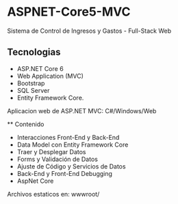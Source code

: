 # ASPNET-Core5-MVC
Sistema de Control de Ingresos y Gastos - Full-Stack Web

## Tecnologias
- ASP.NET Core 6
- Web Application (MVC)
- Bootstrap
- SQL Server
- Entity Framework Core.

Aplicacion web de ASP.NET MVC: C#/Windows/Web

** Contenido
- Interacciones Front-End y Back-End
- Data Model con Entity Framework Core
- Traer y Desplegar Datos
- Forms y Validación de Datos
- Ajuste de Código y Servicios de Datos
- Back-End y Front-End Debugging
- AspNet Core



Archivos estaticos en: wwwroot/